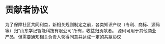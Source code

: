 贡献者协议
============

为了保障社区共同利益，新相关规则制定之前，各类知识产权（专利、商标、源码等）归“山东学记智能科技有限公司”所有，收益归贡献者。
源码可用于其他商业产品，但需要通知相关负责人获得同意并达成一定的共赢协议